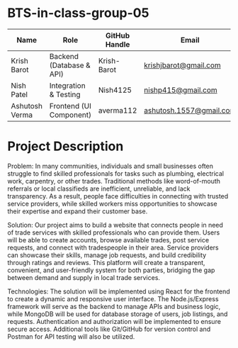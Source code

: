 # BTS-in-class-group-05

| Name           | Role                     | GitHub Handle  | Email                  |
|----------------|--------------------------|----------------|------------------------|
| Krish Barot    | Backend (Database & API) | Krish-Barot    | krishjbarot@gmail.com  |
| Nish Patel     | Integration & Testing    | Nish4125       | nishp415@gmail.com     |
| Ashutosh Verma | Frontend (UI Component)  | averma112      | ashutosh.1557@gmail.com|


# Project Description

Problem:
In many communities, individuals and small businesses often struggle to find skilled professionals for tasks such as plumbing, electrical work, carpentry, or other trades. Traditional methods like word-of-mouth referrals or local classifieds are inefficient, unreliable, and lack transparency. As a result, people face difficulties in connecting with trusted service providers, while skilled workers miss opportunities to showcase their expertise and expand their customer base.

Solution:
Our project aims to build a website that connects people in need of trade services with skilled professionals who can provide them. Users will be able to create accounts, browse available trades, post service requests, and connect with tradespeople in their area. Service providers can showcase their skills, manage job requests, and build credibility through ratings and reviews. This platform will create a transparent, convenient, and user-friendly system for both parties, bridging the gap between demand and supply in local trade services.

Technologies:
The solution will be implemented using React for the frontend to create a dynamic and responsive user interface. The Node.js/Express framework will serve as the backend to manage APIs and business logic, while MongoDB will be used for database storage of users, job listings, and requests. Authentication and authorization will be implemented to ensure secure access. Additional tools like Git/GitHub for version control and Postman for API testing will also be utilized.
